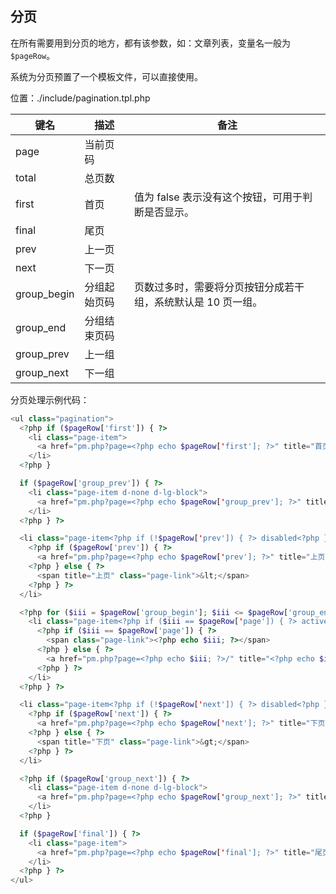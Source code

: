 ## 分页

在所有需要用到分页的地方，都有该参数，如：文章列表，变量名一般为 `$pageRow`。

系统为分页预置了一个模板文件，可以直接使用。

位置：./include/pagination.tpl.php

| 键名 | 描述 | 备注 |
| - | - | - |
| page | 当前页码 | |
| total | 总页数 | |
| first | 首页 | 值为 false 表示没有这个按钮，可用于判断是否显示。 |
| final | 尾页 | |
| prev | 上一页 | |
| next | 下一页 | |
| group_begin | 分组起始页码 | 页数过多时，需要将分页按钮分成若干组，系统默认是 10 页一组。 |
| group_end | 分组结束页码 | |
| group_prev | 上一组 | |
| group_next | 下一组 | |

分页处理示例代码：

``` php
<ul class="pagination">
  <?php if ($pageRow['first']) { ?>
    <li class="page-item">
      <a href="pm.php?page=<?php echo $pageRow['first']; ?>" title="首页" class="page-link">首页</a>
    </li>
  <?php }

  if ($pageRow['group_prev']) { ?>
    <li class="page-item d-none d-lg-block">
      <a href="pm.php?page=<?php echo $pageRow['group_prev']; ?>" title="上十页" class="page-link">...</a>
    </li>
  <?php } ?>

  <li class="page-item<?php if (!$pageRow['prev']) { ?> disabled<?php } ?>">
    <?php if ($pageRow['prev']) { ?>
      <a href="pm.php?page=<?php echo $pageRow['prev']; ?>" title="上页" class="page-link">&lt;</a>
    <?php } else { ?>
      <span title="上页" class="page-link">&lt;</span>
    <?php } ?>
  </li>

  <?php for ($iii = $pageRow['group_begin']; $iii <= $pageRow['group_end']; ++$iii) { ?>
    <li class="page-item<?php if ($iii == $pageRow['page']) { ?> active<?php } ?> d-none d-lg-block">
      <?php if ($iii == $pageRow['page']) { ?>
        <span class="page-link"><?php echo $iii; ?></span>
      <?php } else { ?>
        <a href="pm.php?page=<?php echo $iii; ?>/" title="<?php echo $iii; ?>" class="page-link"><?php echo $iii; ?></a>
      <?php } ?>
    </li>
  <?php } ?>

  <li class="page-item<?php if (!$pageRow['next']) { ?> disabled<?php } ?>">
    <?php if ($pageRow['next']) { ?>
      <a href="pm.php?page=<?php echo $pageRow['next']; ?>" title="下页" class="page-link">&gt;</a>
    <?php } else { ?>
      <span title="下页" class="page-link">&gt;</span>
    <?php } ?>
  </li>

  <?php if ($pageRow['group_next']) { ?>
    <li class="page-item d-none d-lg-block">
      <a href="pm.php?page=<?php echo $pageRow['group_next']; ?>" title="下十页" class="page-link">...</a>
    </li>
  <?php }

  if ($pageRow['final']) { ?>
    <li class="page-item">
      <a href="pm.php?page=<?php echo $pageRow['final']; ?>" title="尾页" class="page-link">尾页</a>
    </li>
  <?php } ?>
</ul>
```
